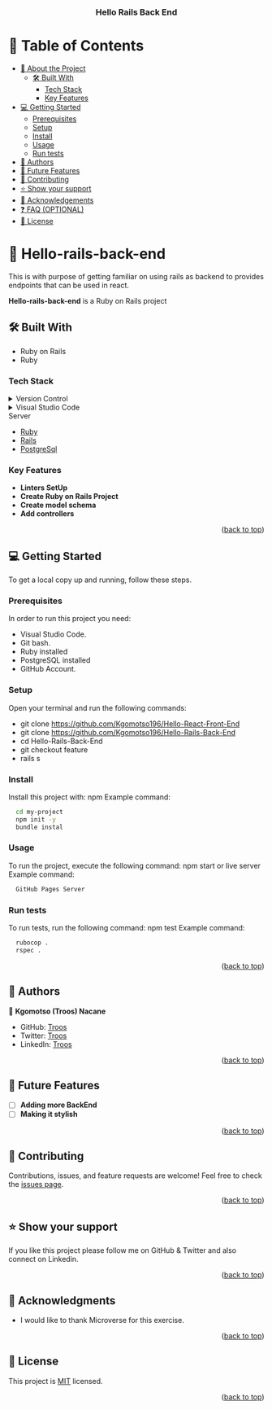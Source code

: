 <a name="readme-top"></a>

<div align="center">

  <h3><b>Hello Rails Back End</b></h3>

</div>

# 📗 Table of Contents

- [📖 About the Project](#about-project)
  - [🛠 Built With](#built-with)
    - [Tech Stack](#tech-stack)
    - [Key Features](#key-features)
- [💻 Getting Started](#getting-started)
  - [Prerequisites](#prerequisites)
  - [Setup](#setup)
  - [Install](#install)
  - [Usage](#usage)
  - [Run tests](#run-tests)
- [👥 Authors](#authors)
- [🔭 Future Features](#future-features)
- [🤝 Contributing](#contributing)
- [⭐️ Show your support](#support)
- [🙏 Acknowledgements](#acknowledgements)
- [❓ FAQ (OPTIONAL)](#faq)
- [📝 License](#license)

# 📖 Hello-rails-back-end <a name="about-project"></a>

This is with purpose of getting familiar on using rails as backend to provides endpoints that can be used in react.

**Hello-rails-back-end** is a Ruby on Rails project

## :hammer_and_wrench: Built With <a name="built-with"></a>

- Ruby on Rails
- Ruby

### Tech Stack <a name="tech-stack"></a>
<details>
  <summary>Version Control</summary>
  <ul>
    <li><a href="https://github.com/">Git Hub</a></li>
  </ul>
</details>
<details>
  <summary>Visual Studio Code</summary>
  <ul>
    <li><a href="https://code.visualstudio.com">Visual Studio Code</a></li>
  </ul>
</details>

<summary>Server</summary>
  <ul>
    <li><a href="https://www.ruby-lang.org/en/documentation/">Ruby</a></li>
    <li><a href="https://guides.rubyonrails.org/">Rails</a></li>
    <li><a href="https://www.postgresql.org/docs/">PostgreSql</a></li>
  </ul>
</details>

### Key Features <a name="key-features"></a>

- **Linters SetUp**
- **Create Ruby on Rails Project**
- **Create model schema**
- **Add controllers**

<p align="right">(<a href="#readme-top">back to top</a>)</p>

## 💻 Getting Started <a name="getting-started"></a>

To get a local copy up and running, follow these steps.

### Prerequisites

In order to run this project you need:
- Visual Studio Code.
- Git bash.
- Ruby installed
- PostgreSQL installed
- GitHub Account.

<!--
Example command:
```sh
 gem install rails
```
 -->
### Setup

Open your terminal and run the following commands:

- git clone https://github.com/Kgomotso196/Hello-React-Front-End
- git clone https://github.com/Kgomotso196/Hello-Rails-Back-End
- cd Hello-Rails-Back-End
- git checkout feature
- rails s

<!--
Example commands:

```sh
  cd my-folder
  git clone git@github.com:Kgomotso196/Hello-Rails-Back-End.git
```
--->
### Install
Install this project with:
npm
Example command:
```sh
  cd my-project
  npm init -y
  bundle instal
```
### Usage
To run the project, execute the following command:
npm start or live server
Example command:
```sh
  GitHub Pages Server
```
### Run tests
To run tests, run the following command:
npm test
Example command:
```sh
  rubocop .
  rspec .
```
<!-- Example:
```sh
git@github.com:Kgomotso196/Hello-Rails-Back-End.git
``` -->
<p align="right">(<a href="#readme-top">back to top</a>)</p>

## :busts_in_silhouette: Authors <a name="authors"></a>
:bust_in_silhouette: **Kgomotso (Troos) Nacane**
- GitHub: [Troos](https://github.com/Kgomotso196)
- Twitter: [Troos](https://twitter.com/t_r_o_o_s)
- LinkedIn: [Troos](https://www.linkedin.com/in/kgomotso-nacane/)

<p align="right">(<a href="#readme-top">back to top</a>)</p>

## :telescope: Future Features <a name="future-features"></a><br/>
- [ ] **Adding more BackEnd**<br/>
- [ ] **Making it stylish**
<p align="right">(<a href="#readme-top">back to top</a>)</p>

## :handshake: Contributing <a name="contributing"></a>
Contributions, issues, and feature requests are welcome!
Feel free to check the [issues page](../../issues/).

<p align="right">(<a href="#readme-top">back to top</a>)</p>

## :star:️ Show your support <a name="support"></a>
If you like this project please follow me on GitHub & Twitter and also connect on Linkedin.
<p align="right">(<a href="#readme-top">back to top</a>)</p>

## :pray: Acknowledgments <a name="acknowledgements"></a>
- I would like to thank Microverse for this exercise. <br>

<p align="right">(<a href="#readme-top">back to top</a>)</p>

## 📝 License <a name="license"></a>

This project is [MIT](./MIT.md) licensed.


<p align="right">(<a href="#readme-top">back to top</a>)</p>